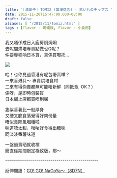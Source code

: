 ```yaml
---
title: '[油菓子] TOMIZ (富澤商店) - 紫いものチップス '
date: 2015-11-20T15:47:00.000+08:00
draft: false
aliases: [ "/2015/11/tomiz.html" ]
tags : [flavor - 螞蟻族, flavor - 小食部]
---
```


我又唔係成日入廚房焗焗焗  
去呢間烘培專賣點做乜Q呢？  
仲要專程响日本買，真係買嚟托...

![](/images/tomizchip.jpg)

哈！乜你見過香港有呢包嘢賣咩？  
一來香港只～ 專賣烘培食材  
二來有得你賣都無可能咁新鮮（同抵食, OK？）  
係呀，是即時包裝貨  
日本網上店都買唔到㗎

  

隻紫番薯比一般厚身  
又硬又脆食落覺得好夠份量  
唔似食陣風嗰種啦  
味道唔太甜，啱啱好食得出糖味  
同淡淡番薯味道

  

一盤過賣晒就收檔  
簡直係期間限定極致版，耶～

  

\-----------------------------------------------  
  
延伸閱讀：[GO! GO! NaGoYa～（8D7N）](https://hidie.net/nagoya8d7n/)
